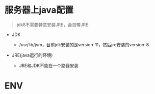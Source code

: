# 服务器上java配置
> jdk8不需要特意安装JRE，会自带JRE.

- JDK
    - /usr/lib/jvm，目前jdk安装的是version-11，然后jre安装的version-8.

- JRE(java运行的环境)
    - JRE和JDK不能在一个路径安装

    
# ENV
> 